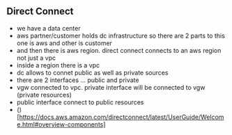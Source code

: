 ## Direct Connect

- we have a data center
- aws partner/customer holds dc infrastructure so there are 2 parts to this one is aws and other is customer
- and then there is aws region. direct connect connects to an aws region not just a vpc
- inside a region there is a vpc
- dc allows to connet public as well as private sources
- there are 2 interfaces ... public and private
- vgw connected to vpc. private interface will be connected to vgw (private resources)
- public interface connect to public resources
- ()[https://docs.aws.amazon.com/directconnect/latest/UserGuide/Welcome.html#overview-components]
